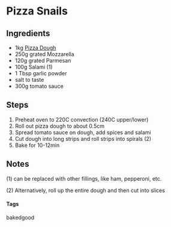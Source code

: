 # Pizza Snails

## Ingredients

* 1kg [Pizza Dough](PizzaDough.html)
* 250g grated Mozzarella
* 120g grated Parmesan
* 100g Salami (1)
* 1 Tbsp garlic powder 
* salt to taste
* 300g tomato sauce

## Steps

1. Preheat oven to 220C convection (240C upper/lower)
2. Roll out pizza dough to about 0.5cm
3. Spread tomato sauce on dough, add spices and salami
4. Cut dough into long strips and roll strips into spirals (2)
5. Bake for 10-12min 

## Notes

(1) can be replaced with other fillings, like ham, pepperoni, etc.

(2) Alternatively, roll up the entire dough and then cut into slices

#### Tags
bakedgood
